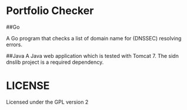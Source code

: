 # Portfolio Checker

##Go

A Go program that checks a list of domain name for (DNSSEC) resolving errors.

##Java
A Java web application which is tested with Tomcat 7.
The sidn dnslib project is a required dependency.

# LICENSE

Licensed under the GPL version 2

